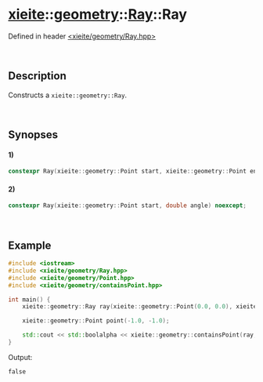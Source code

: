 # [xieite](../../../xieite.md)\:\:[geometry](../../../geometry.md)\:\:[Ray](../../Ray.md)\:\:Ray
Defined in header [<xieite/geometry/Ray.hpp>](../../../../include/xieite/geometry/Ray.hpp)

&nbsp;

## Description
Constructs a `xieite::geometry::Ray`.

&nbsp;

## Synopses
#### 1)
```cpp
constexpr Ray(xieite::geometry::Point start, xieite::geometry::Point end) noexcept;
```
#### 2)
```cpp
constexpr Ray(xieite::geometry::Point start, double angle) noexcept;
```

&nbsp;

## Example
```cpp
#include <iostream>
#include <xieite/geometry/Ray.hpp>
#include <xieite/geometry/Point.hpp>
#include <xieite/geometry/containsPoint.hpp>

int main() {
    xieite::geometry::Ray ray(xieite::geometry::Point(0.0, 0.0), xieite::geometry::Point(1.0, 1.0));

    xieite::geometry::Point point(-1.0, -1.0);

    std::cout << std::boolalpha << xieite::geometry::containsPoint(ray, point) << '\n';
}
```
Output:
```
false
```
